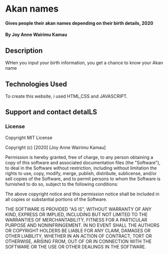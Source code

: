
# Akan names
#### Gives people their akan names depending on their birth details, 2020
#### By **Joy Anne Wairimu Kamau**
## Description
WHen you input your birth information, you get a chance to know your Akan name
## Technologies Used
To create this website, i used HTML,CSS and JAVASCRIPT.
## Support and contact detaILS
### License
Copyright 
MIT License

Copyright (c) [2020] [Joy Anne Wairimu Kamau]

Permission is hereby granted, free of charge, to any person obtaining a copy
of this software and associated documentation files (the "Software"), to deal
in the Software without restriction, including without limitation the rights
to use, copy, modify, merge, publish, distribute, sublicense, and/or sell
copies of the Software, and to permit persons to whom the Software is
furnished to do so, subject to the following conditions:

The above copyright notice and this permission notice shall be included in all
copies or substantial portions of the Software.

THE SOFTWARE IS PROVIDED "AS IS", WITHOUT WARRANTY OF ANY KIND, EXPRESS OR
IMPLIED, INCLUDING BUT NOT LIMITED TO THE WARRANTIES OF MERCHANTABILITY,
FITNESS FOR A PARTICULAR PURPOSE AND NONINFRINGEMENT. IN NO EVENT SHALL THE
AUTHORS OR COPYRIGHT HOLDERS BE LIABLE FOR ANY CLAIM, DAMAGES OR OTHER
LIABILITY, WHETHER IN AN ACTION OF CONTRACT, TORT OR OTHERWISE, ARISING FROM,
OUT OF OR IN CONNECTION WITH THE SOFTWARE OR THE USE OR OTHER DEALINGS IN THE
SOFTWARE.
